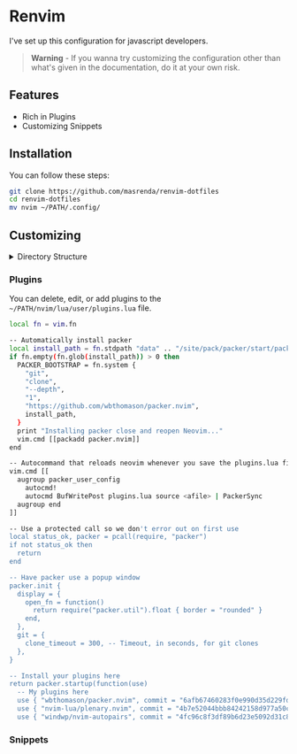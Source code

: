 # Renvim

I've set up this configuration for javascript developers.

> **Warning** - If you wanna try customizing the configuration other than what's given in the documentation, do it at your own risk.

## Features

*   Rich in Plugins
*   Customizing Snippets

## Installation

You can follow these steps:

```bash
git clone https://github.com/masrenda/renvim-dotfiles
cd renvim-dotfiles
mv nvim ~/PATH/.config/
```

## Customizing

<details>
<summary>
Directory Structure
</summary>  
<br>
<pre>
nvim
├── init.lua
├── lua
│   └── user
│       ├── autocommands.lua
│       ├── autopairs.lua
│       ├── bufferline.lua
│       ├── cmp.lua
│       ├── colorscheme.lua
│       ├── comment.lua
│       ├── dap.lua
│       ├── gitsigns.lua
│       ├── illuminate.lua
│       ├── impatient.lua
│       ├── indentline.lua
│       ├── keymaps.lua
│       ├── lsp
│       │   ├── handlers.lua
│       │   ├── init.lua
│       │   ├── mason.lua
│       │   ├── null-ls.lua
│       │   └── settings
│       │       ├── pyright.lua
│       │       └── sumneko_lua.lua
│       ├── lualine.lua
│       ├── neosolarized.lua
│       ├── nvim-tree.lua
│       ├── options.lua
│       ├── plugins.lua
│       ├── project.lua
│       ├── telescope.lua
│       ├── toggleterm.lua
│       └── treesitter.lua
├── plugin
│   └── packer_compiled.lua
└── snippets
    ├── blade
    │   ├── blade.json
    │   ├── helpers.json
    │   ├── livewire.json
    │   ├── package.json
    │   └── snippets.json
    ├── html
    │   ├── html.json
    │   └── package.json
    ├── md
    │   ├── md.json
    │   └── package.json
    └── php
        ├── package.json
        └── php.json
</pre>
</details>

### Plugins

You can delete, edit, or add plugins to the `~/PATH/nvim/lua/user/plugins.lua` file.

```bash
local fn = vim.fn

-- Automatically install packer
local install_path = fn.stdpath "data" .. "/site/pack/packer/start/packer.nvim"
if fn.empty(fn.glob(install_path)) > 0 then
  PACKER_BOOTSTRAP = fn.system {
    "git",
    "clone",
    "--depth",
    "1",
    "https://github.com/wbthomason/packer.nvim",
    install_path,
  }
  print "Installing packer close and reopen Neovim..."
  vim.cmd [[packadd packer.nvim]]
end

-- Autocommand that reloads neovim whenever you save the plugins.lua file
vim.cmd [[
  augroup packer_user_config
    autocmd!
    autocmd BufWritePost plugins.lua source <afile> | PackerSync
  augroup end
]]

-- Use a protected call so we don't error out on first use
local status_ok, packer = pcall(require, "packer")
if not status_ok then
  return
end

-- Have packer use a popup window
packer.init {
  display = {
    open_fn = function()
      return require("packer.util").float { border = "rounded" }
    end,
  },
  git = {
    clone_timeout = 300, -- Timeout, in seconds, for git clones
  },
}

-- Install your plugins here
return packer.startup(function(use)
  -- My plugins here
  use { "wbthomason/packer.nvim", commit = "6afb67460283f0e990d35d229fd38fdc04063e0a" } -- Have packer manage itself
  use { "nvim-lua/plenary.nvim", commit = "4b7e52044bbb84242158d977a50c4cbcd85070c7" } -- Useful lua functions used by lots of plugins
  use { "windwp/nvim-autopairs", commit = "4fc96c8f3df89b6d23e5092d31c866c53a346347" } -- Autopairs, integrates with both cmp and treesitter
```
### Snippets
